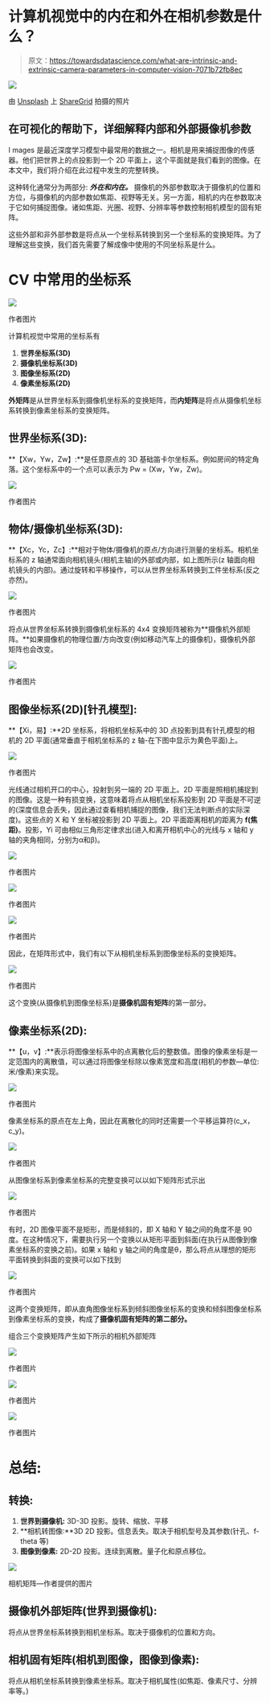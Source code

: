 # 计算机视觉中的内在和外在相机参数是什么？

> 原文：<https://towardsdatascience.com/what-are-intrinsic-and-extrinsic-camera-parameters-in-computer-vision-7071b72fb8ec>

![](img/515686dee0a7c89c5e7801431edab8d8.png)

由 [Unsplash](https://unsplash.com?utm_source=medium&utm_medium=referral) 上 [ShareGrid](https://unsplash.com/@sharegrid?utm_source=medium&utm_medium=referral) 拍摄的照片

## 在可视化的帮助下，详细解释内部和外部摄像机参数

I mages 是最近深度学习模型中最常用的数据之一。相机是用来捕捉图像的传感器。他们把世界上的点投影到一个 2D 平面上，这个平面就是我们看到的图像。在本文中，我们将介绍在此过程中发生的完整转换。

这种转化通常分为两部分: ***外在和内在。*** 摄像机的外部参数取决于摄像机的位置和方位，与摄像机的内部参数如焦距、视野等无关。另一方面，相机的内在参数取决于它如何捕捉图像。诸如焦距、光圈、视野、分辨率等参数控制相机模型的固有矩阵。

这些外部和非外部参数是将点从一个坐标系转换到另一个坐标系的变换矩阵。为了理解这些变换，我们首先需要了解成像中使用的不同坐标系是什么。

# CV 中常用的坐标系

![](img/ad2b64b7c1ab5891f9d80e524d815699.png)

作者图片

计算机视觉中常用的坐标系有

1.  **世界坐标系(3D)**
2.  **摄像机坐标系(3D)**
3.  **图像坐标系(2D)**
4.  **像素坐标系(2D)**

**外矩阵**是从世界坐标系到摄像机坐标系的变换矩阵，而**内矩阵**是将点从摄像机坐标系转换到像素坐标系的变换矩阵。

## 世界坐标系(3D):

**【Xw，Yw，Zw】:**是任意原点的 3D 基础笛卡尔坐标系。例如房间的特定角落。这个坐标系中的一个点可以表示为 Pw = (Xw，Yw，Zw)。

![](img/cb692e7c20c91109d362365309153166.png)

作者图片

## 物体/摄像机坐标系(3D):

**【Xc，Yc，Zc】:**相对于物体/摄像机的原点/方向进行测量的坐标系。相机坐标系的 z 轴通常面向相机镜头(相机主轴)的外部或内部，如上图所示(z 轴面向相机镜头的内部)。通过旋转和平移操作，可以从世界坐标系转换到工件坐标系(反之亦然)。

![](img/25844925e2336eba78b60c11d6bb0b2a.png)

作者图片

将点从世界坐标系转换到摄像机坐标系的 4x4 变换矩阵被称为**摄像机外部矩阵。**如果摄像机的物理位置/方向改变(例如移动汽车上的摄像机)，摄像机外部矩阵也会改变。

![](img/0614cd3890d902f2147bc6b53b98cc7a.png)

作者图片

## 图像坐标系(2D)[针孔模型]:

**【Xi，易】:**2D 坐标系，将相机坐标系中的 3D 点投影到具有针孔模型的相机的 2D 平面(通常垂直于相机坐标系的 z 轴-在下图中显示为黄色平面)上。

![](img/90cab43012fcc0dfb60126c46a5b5f5d.png)

作者图片

光线通过相机开口的中心，投射到另一端的 2D 平面上。2D 平面是照相机捕捉到的图像。这是一种有损变换，这意味着将点从相机坐标系投影到 2D 平面是不可逆的(深度信息会丢失，因此通过查看相机捕捉的图像，我们无法判断点的实际深度)。这些点的 X 和 Y 坐标被投影到 2D 平面上。2D 平面距离相机的距离为 **f(焦距)**。投影，Yi 可由相似三角形定律求出(进入和离开相机中心的光线与 x 轴和 y 轴的夹角相同，分别为α和β)。

![](img/de107fef8b747ddd5cdf3bef4785127a.png)

作者图片

![](img/7b78fca96eb75428c36eb2b2ac80fe5c.png)

作者图片

![](img/bbf037ac9488b6098d67995273a4c55f.png)

作者图片

因此，在矩阵形式中，我们有以下从相机坐标系到图像坐标系的变换矩阵。

![](img/899c362f0d411faa889dc0b91dbb9c7a.png)

作者图片

这个变换(从摄像机到图像坐标系)是**摄像机固有矩阵**的第一部分。

## 像素坐标系(2D):

**【u，v】:**表示将图像坐标系中的点离散化后的整数值。图像的像素坐标是一定范围内的离散值，可以通过将图像坐标除以像素宽度和高度(相机的参数—单位:米/像素)来实现。

![](img/a1f6857f9e638e6592534aabcdc089fb.png)

作者图片

像素坐标系的原点在左上角，因此在离散化的同时还需要一个平移运算符(c_x，c_y)。

![](img/7803ceb7b2f33970ec31ec33ba982353.png)

作者图片

从图像坐标系到像素坐标系的完整变换可以以如下矩阵形式示出

![](img/89efa4e27d80936daefab03eeaaa417f.png)

作者图片

有时，2D 图像平面不是矩形，而是倾斜的，即 X 轴和 Y 轴之间的角度不是 90 度。在这种情况下，需要执行另一个变换以从矩形平面到斜面(在执行从图像到像素坐标系的变换之前)。如果 x 轴和 y 轴之间的角度是θ，那么将点从理想的矩形平面转换到斜面的变换可以如下找到

![](img/3c265e95de52f67504022808df45eeb1.png)

作者图片

这两个变换矩阵，即从直角图像坐标系到倾斜图像坐标系的变换和倾斜图像坐标系到像素坐标系的变换，构成了**摄像机固有矩阵的第二部分。**

组合三个变换矩阵产生如下所示的相机外部矩阵

![](img/ec81fd788b7726b14fe2750f0e480ebd.png)

作者图片

![](img/f2febc8edb1177a8b694d75626f360fc.png)

作者图片

![](img/cd27249aa8af74684c4a45a119494af3.png)

作者图片

# 总结:

## 转换:

1.  **世界到摄像机:** 3D-3D 投影。旋转、缩放、平移
2.  **相机转图像:**3D 2D 投影。信息丢失。取决于相机型号及其参数(针孔、f-theta 等)
3.  **图像到像素:** 2D-2D 投影。连续到离散。量子化和原点移位。

![](img/92cd1b183bed5d89ec51aa73a95281da.png)

相机矩阵—作者提供的图片

## **摄像机外部矩阵(世界到摄像机):**

将点从世界坐标系转换到相机坐标系。取决于摄像机的位置和方向。

## **相机固有矩阵(相机到图像，图像到像素):**

将点从相机坐标系转换到像素坐标系。取决于相机属性(如焦距、像素尺寸、分辨率等。)